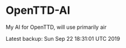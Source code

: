# OpenTTD-AI
My AI for OpenTTD, will use primarily air

Latest backup: Sun Sep 22 18:31:01 UTC 2019
